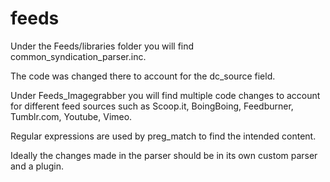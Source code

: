 feeds
=====

Under the Feeds/libraries folder you will find common_syndication_parser.inc. 

The code was changed there to account for the dc_source field. 

Under Feeds_Imagegrabber you will find multiple code changes to account for different feed sources such as 
Scoop.it, 
BoingBoing, 
Feedburner, 
Tumblr.com, 
Youtube, 
Vimeo. 

Regular expressions are used by preg_match to find the intended content. 

Ideally the changes made in the parser should be in its own custom parser and a plugin.

